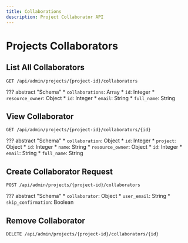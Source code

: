 ```yaml
---
title: Collaborations
description: Project Collaborator API
---
```

# Projects Collaborators

## List All Collaborators

`GET /api/admin/projects/{project-id}/collaborators`

??? abstract "Schema"
    * `collaborations`: Array
        * `id`: Integer
        * `resource_owner`: Object
            * `id`: Integer
            * `email`: String
            * `full_name`: String

## View Collaborator

`GET /api/admin/projects/{project-id}/collaborators/{id}`

??? abstract "Schema"
    * `collaboration`: Object
        * `id`: Integer
        * `project`: Object
            * `id`: Integer
            * `name`: String
    * `resource_owner`: Object
        * `id`: Integer
        * `email`: String
        * `full_name`: String

## Create Collaborator Request

`POST /api/admin/projects/{project-id}/collaborators`

??? abstract "Schema"
    * `collaborator`: Object
        * `user_email`: String
        * `skip_confirmation`: Boolean

## Remove Collaborator

`DELETE /api/admin/projects/{project-id}/collaborators/{id}`
